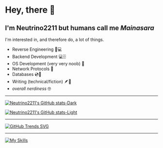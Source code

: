 # Hey, there 👋

## I'm Neutrino2211 but humans call me _Mainasara_

I'm interested in, and therefore do, a lot of things.

- Reverse Engineering 👾💻
- Backend Development 💻🗄️
- OS Development (very very noob) 🐧
- Network Protocols 🔌
- Databases 💿💾
- Writing (technical/fiction) 🪶📝
- _overall nerdiness_ 🤓

---

[![Neutrino2211's GitHub stats-Dark](https://github-readme-stats.vercel.app/api?username=neutrino2211&show_icons=true&theme=dark#gh-dark-mode-only)](https://github.com/anuraghazra/github-readme-stats#gh-dark-mode-only)

[![Neutrino2211's GitHub stats-Light](https://github-readme-stats.vercel.app/api?username=neutrino2211&show_icons=true&theme=default#gh-light-mode-only)](https://github.com/anuraghazra/github-readme-stats#gh-light-mode-only)

---

[![GitHub Trends SVG](https://api.githubtrends.io/user/svg/neutrino2211/langs)](https://githubtrends.io)

---

[![My Skills](https://skillicons.dev/icons?i=js,html,css,typescript,python,go,zig,mongo)](https://skillicons.dev)

